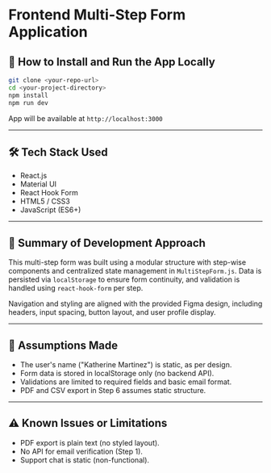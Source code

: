 # Frontend Multi-Step Form Application

## 🚀 How to Install and Run the App Locally

```bash
git clone <your-repo-url>
cd <your-project-directory>
npm install
npm run dev
```

App will be available at `http://localhost:3000`

---

## 🛠️ Tech Stack Used

- React.js
- Material UI
- React Hook Form
- HTML5 / CSS3
- JavaScript (ES6+)

---

## 🧠 Summary of Development Approach

This multi-step form was built using a modular structure with step-wise components and centralized state management in `MultiStepForm.js`. Data is persisted via `localStorage` to ensure form continuity, and validation is handled using `react-hook-form` per step.

Navigation and styling are aligned with the provided Figma design, including headers, input spacing, button layout, and user profile display.

---

## 📌 Assumptions Made

- The user's name ("Katherine Martinez") is static, as per design.
- Form data is stored in localStorage only (no backend API).
- Validations are limited to required fields and basic email format.
- PDF and CSV export in Step 6 assumes static structure.

---

## ⚠️ Known Issues or Limitations

- PDF export is plain text (no styled layout).
- No API for email verification (Step 1).
- Support chat is static (non-functional).
